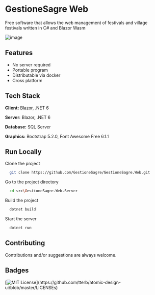# GestioneSagre Web

Free software that allows the web management of festivals and village festivals written in C# and Blazor Wasm

![image](https://user-images.githubusercontent.com/49655304/177003851-6ca5cae8-240a-4a19-82bd-20f333a6f407.png)


## Features

- No server required
- Portable program
- Distributable via docker
- Cross platform


## Tech Stack

**Client:** Blazor, .NET 6

**Server:** Blazor, .NET 6

**Database:** SQL Server

**Graphics:** Bootstrap 5.2.0, Font Awesome Free 6.1.1


## Run Locally

Clone the project

```bash
  git clone https://github.com/GestioneSagre/GestioneSagre.Web.git
```

Go to the project directory

```bash
  cd src\GestioneSagre.Web.Server
```

Build the project

```bash
  dotnet build
```

Start the server

```bash
  dotnet run
```


## Contributing

Contributions and/or suggestions are always welcome.


## Badges

[![MIT License](https://img.shields.io/apm/l/atomic-design-ui.svg?)](https://github.com/tterb/atomic-design-ui/blob/master/LICENSEs)
